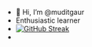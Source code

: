 - 👋 Hi, I’m @muditgaur
- Enthusiastic learner
- [![GitHub Streak](https://streak-stats.demolab.com/?user=DenverCoder1)](https://git.io/streak-stats)
-

<!---
muditgaur-1009/muditgaur-1009 is a ✨ special ✨ repository because its `README.md` (this file) appears on your GitHub profile.
You can click the Preview link to take a look at your changes.
--->
